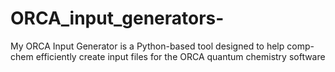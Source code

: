 # ORCA_input_generators-
My ORCA Input Generator is a Python-based tool designed to help comp-chem efficiently create input files for the ORCA quantum chemistry software
